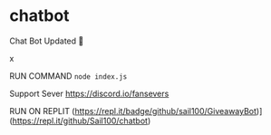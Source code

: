 # chatbot
Chat Bot Updated
💯


x

RUN COMMAND
``node index.js``

Support Sever
https://discord.io/fansevers

RUN ON REPLIT (https://repl.it/badge/github/sail100/GiveawayBot)](https://repl.it/github/Sail100/chatbot)
